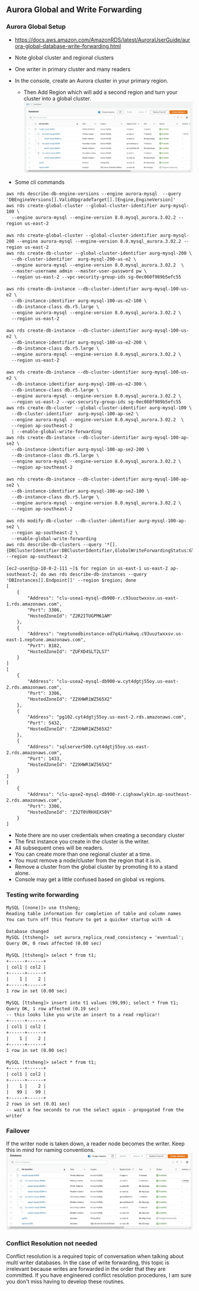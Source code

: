 ## Aurora Global and Write Forwarding
### Aurora Global Setup
- https://docs.aws.amazon.com/AmazonRDS/latest/AuroraUserGuide/aurora-global-database-write-forwarding.html 
- Note global cluster and regional clusters
- One writer in primary cluster and many readers
- In the console, create an Aurora cluster in your primary region.
  - Then Add Region which will add a second region and turn your cluster into a global cluster.
![Optional Text](globalaurora2.jpg)

- Some cli commands
```
aws rds describe-db-engine-versions --engine aurora-mysql  --query 'DBEngineVersions[].ValidUpgradeTarget[].[Engine,EngineVersion]'
aws rds create-global-cluster --global-cluster-identifier aurg-mysql-100 \
  --engine aurora-mysql --engine-version 8.0.mysql_aurora.3.02.2 --region us-east-2

aws rds create-global-cluster --global-cluster-identifier aurg-mysql-200 --engine aurora-mysql --engine-version 8.0.mysql_aurora.3.02.2 --region us-east-2
aws rds create-db-cluster --global-cluster-identifier aurg-mysql-200 \
  --db-cluster-identifier  aurg-mysql-200-us-e2 \
  --engine aurora-mysql --engine-version 8.0.mysql_aurora.3.02.2  \
  --master-username admin --master-user-password pw \
  --region us-east-2 --vpc-security-group-ids sg-0ec060f989b5efc55

aws rds create-db-instance --db-cluster-identifier aurg-mysql-100-us-e2 \
  --db-instance-identifier aurg-mysql-100-us-e2-100 \
  --db-instance-class db.r5.large \
  --engine aurora-mysql --engine-version 8.0.mysql_aurora.3.02.2 \
  --region us-east-2

aws rds create-db-instance --db-cluster-identifier aurg-mysql-100-us-e2 \
  --db-instance-identifier aurg-mysql-100-us-e2-200 \
  --db-instance-class db.r5.large \
  --engine aurora-mysql --engine-version 8.0.mysql_aurora.3.02.2 \
  --region us-east-2

aws rds create-db-instance --db-cluster-identifier aurg-mysql-100-us-e2 \
  --db-instance-identifier aurg-mysql-100-us-e2-300 \
  --db-instance-class db.r5.large \
  --engine aurora-mysql --engine-version 8.0.mysql_aurora.3.02.2 \
  --region us-east-2 --vpc-security-group-ids sg-0ec060f989b5efc55 
aws rds create-db-cluster --global-cluster-identifier aurg-mysql-100 \
  --db-cluster-identifier  aurg-mysql-100-ap-se2 \
  --engine aurora-mysql --engine-version 8.0.mysql_aurora.3.02.2  \
  --region ap-southeast-2
  | --enable-global-write-forwarding
aws rds create-db-instance --db-cluster-identifier aurg-mysql-100-ap-se2 \
  --db-instance-identifier aurg-mysql-100-ap-se2-200 \
  --db-instance-class db.r5.large \
  --engine aurora-mysql --engine-version 8.0.mysql_aurora.3.02.2 \
  --region ap-southeast-2

aws rds create-db-instance --db-cluster-identifier aurg-mysql-100-ap-se2 \
  --db-instance-identifier aurg-mysql-100-ap-se2-100 \
  --db-instance-class db.r5.large \
  --engine aurora-mysql --engine-version 8.0.mysql_aurora.3.02.2 \
  --region ap-southeast-2

aws rds modify-db-cluster --db-cluster-identifier aurg-mysql-100-ap-se2 \
  --region ap-southeast-2 \
  --enable-global-write-forwarding
aws rds describe-db-clusters --query '*[].{DBClusterIdentifier:DBClusterIdentifier,GlobalWriteForwardingStatus:GlobalWriteForwardingStatus}' --region ap-southeast-2

[ec2-user@ip-10-0-2-111 ~]$ for region in us-east-1 us-east-2 ap-southeast-2; do aws rds describe-db-instances --query 'DBInstances[].Endpoint[]' --region $region; done
[
    {
        "Address": "clu-usea1-mysql-db900-r.c93uuztwxxsv.us-east-1.rds.amazonaws.com",
        "Port": 3306,
        "HostedZoneId": "Z2R2ITUGPM61AM"
    },
    {
        "Address": "neptunedbinstance-od7q4irkakwq.c93uuztwxxsv.us-east-1.neptune.amazonaws.com",
        "Port": 8182,
        "HostedZoneId": "ZUFXD4SLT2LS7"
    }
]
[
    {
        "Address": "clu-usea2-mysql-db900-w.cyt4dgtj55oy.us-east-2.rds.amazonaws.com",
        "Port": 3306,
        "HostedZoneId": "Z2XHWR1WZ565X2"
    },
    {
        "Address": "pg102.cyt4dgtj55oy.us-east-2.rds.amazonaws.com",
        "Port": 5432,
        "HostedZoneId": "Z2XHWR1WZ565X2"
    },
    {
        "Address": "sqlserver500.cyt4dgtj55oy.us-east-2.rds.amazonaws.com",
        "Port": 1433,
        "HostedZoneId": "Z2XHWR1WZ565X2"
    }
]
[
    {
        "Address": "clu-apse2-mysql-db900-r.cighaawlyk1n.ap-southeast-2.rds.amazonaws.com",
        "Port": 3306,
        "HostedZoneId": "Z32T0VRHXEXS0V"
    }
]
```
  - Note there are no user credentials when creating a secondary cluster
  - The first instance you create in the cluster is the writer.
  - All subsequent ones will be readers.
  - You can create more than one regional cluster at a time. 
  - You must remove a node/cluster from the region that it is in.
  - Remove a cluster from the global cluster by promoting it to a stand alone.
  - Console may get a little confused based on global vs regions.

### Testing write forwarding
```
MySQL [(none)]> use ttsheng;
Reading table information for completion of table and column names
You can turn off this feature to get a quicker startup with -A

Database changed
MySQL [ttsheng]>  set aurora_replica_read_consistency = 'eventual';
Query OK, 0 rows affected (0.00 sec)

MySQL [ttsheng]> select * from t1;
+------+------+
| col1 | col2 |
+------+------+
|    1 |    2 |
+------+------+
1 row in set (0.00 sec)

MySQL [ttsheng]> insert into t1 values (99,99); select * from t1;
Query OK, 1 row affected (0.19 sec)
-- this looks like you write an insert to a read replica!!
+------+------+
| col1 | col2 |
+------+------+
|    1 |    2 |
+------+------+
1 row in set (0.00 sec)

MySQL [ttsheng]> select * from t1;
+------+------+
| col1 | col2 |
+------+------+
|    1 |    2 |
|   99 |   99 |
+------+------+
2 rows in set (0.01 sec)
-- wait a few seconds to run the select again - propogated from the writer
```
### Failover
If the writer node is taken down, a reader node becomes the writer. Keep this in mind for naming conventions.
![Optional Text](globalaurora3.jpg)

### Conflict Resolution not needed
Conflict resolution is a required topic of conversation when talking about multi writer databases. In the case of write forwarding, this topic is irrelevant because writes are forwarded in the order that they are committed. If you have engineered conflict resolution procedures, I am sure you don't miss having to develop these routines.

